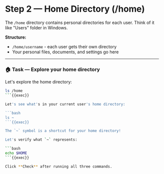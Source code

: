 # Step 2 — Home Directory (/home)

The `/home` directory contains personal directories for each user. Think of it like "Users" folder in Windows.

**Structure:**
- `/home/username` - each user gets their own directory
- Your personal files, documents, and settings go here

---

### 🏠 Task — Explore your home directory

Let's explore the home directory:

```bash
ls /home
```{{exec}}

Let's see what's in your current user's home directory:

```bash
ls ~
```{{exec}}

The `~` symbol is a shortcut for your home directory!

Let's verify what `~` represents:

```bash
echo $HOME
```{{exec}}

Click **Check** after running all three commands.



